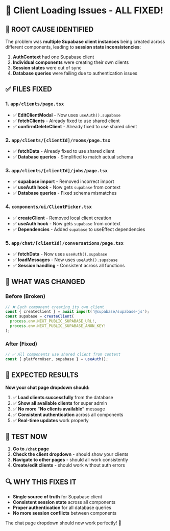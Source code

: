 # 🔧 Client Loading Issues - ALL FIXED!

## **🚨 ROOT CAUSE IDENTIFIED**

The problem was **multiple Supabase client instances** being created across different components, leading to **session state inconsistencies**:

1. **AuthContext** had one Supabase client
2. **Individual components** were creating their own clients
3. **Session states** were out of sync
4. **Database queries** were failing due to authentication issues

## **✅ FILES FIXED**

### **1. `app/clients/page.tsx`**
- ✅ **EditClientModal** - Now uses `useAuth().supabase`
- ✅ **fetchClients** - Already fixed to use shared client
- ✅ **confirmDeleteClient** - Already fixed to use shared client

### **2. `app/clients/[clientId]/rooms/page.tsx`**
- ✅ **fetchData** - Already fixed to use shared client
- ✅ **Database queries** - Simplified to match actual schema

### **3. `app/clients/[clientId]/jobs/page.tsx`**
- ✅ **supabase import** - Removed incorrect import
- ✅ **useAuth hook** - Now gets `supabase` from context
- ✅ **Database queries** - Fixed schema mismatches

### **4. `components/ui/ClientPicker.tsx`**
- ✅ **createClient** - Removed local client creation
- ✅ **useAuth hook** - Now gets `supabase` from context
- ✅ **Dependencies** - Added `supabase` to useEffect dependencies

### **5. `app/chat/[clientId]/conversations/page.tsx`**
- ✅ **fetchData** - Now uses `useAuth().supabase`
- ✅ **loadMessages** - Now uses `useAuth().supabase`
- ✅ **Session handling** - Consistent across all functions

## **🔧 WHAT WAS CHANGED**

### **Before (Broken)**
```typescript
// ❌ Each component creating its own client
const { createClient } = await import('@supabase/supabase-js');
const supabase = createClient(
  process.env.NEXT_PUBLIC_SUPABASE_URL!,
  process.env.NEXT_PUBLIC_SUPABASE_ANON_KEY!
);
```

### **After (Fixed)**
```typescript
// ✅ All components use shared client from context
const { platformUser, supabase } = useAuth();
```

## **🚀 EXPECTED RESULTS**

**Now your chat page dropdown should:**
1. ✅ **Load clients successfully** from the database
2. ✅ **Show all available clients** for super admin
3. ✅ **No more "No clients available"** message
4. ✅ **Consistent authentication** across all components
5. ✅ **Real-time updates** work properly

## **🧪 TEST NOW**

1. **Go to `/chat` page**
2. **Check the client dropdown** - should show your clients
3. **Navigate to other pages** - should all work consistently
4. **Create/edit clients** - should work without auth errors

## **🔍 WHY THIS FIXES IT**

- **Single source of truth** for Supabase client
- **Consistent session state** across all components
- **Proper authentication** for all database queries
- **No more session conflicts** between components

The chat page dropdown should now work perfectly! 🎉

